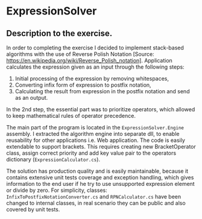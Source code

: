 # ExpressionSolver
## Description to the exercise.

In order to completing the exercise I decided to implement stack-based algorithms with the use of Reverse Polish Notation [Source: https://en.wikipedia.org/wiki/Reverse_Polish_notation]. 
Application calculates the expression given as an input through the following steps:
1.	Initial processing of the expression by removing whitespaces,
2.	Converting infix form of expression to postfix notation,
3.	Calculating the result from expression in the postfix notation and send as an output.

In the 2nd step, the essential part was to prioritize operators, which allowed to keep mathematical rules of operator precedence.

The main part of the program is located in the `ExpressionSolver.Engine` assembly. I extracted the algorithm engine into separate dll, to enable reusability for other applications i.e. Web application. 
The code is easily extendable to support brackets. This requires creating new BracketOperator class, assign correct priority and add key value pair to the operators dictionary (`ExpressionCalculator.cs`).

The solution has production quality and is easily maintainable, because it contains extensive unit tests coverage and exception handling, which gives information to the end user if he try to use unsupported expression element or divide by zero. For simplicity, classes: `InfixToPostfixNotationConverter.cs` and `RPNCalculator.cs` have been changed to internal classes, in real scenario they can be public and also covered by unit tests.

